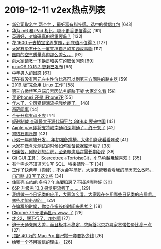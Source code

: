 # 2019-12-11 v2ex热点列表

+ [新公司取名字 两个字 ，最好富有科技感。选中的微信红包](https://www.v2ex.com/t/627885#reply643) [643]
+ [华为 m6 和 iPad 相比，哪个更香更值得买](https://www.v2ex.com/t/627825#reply161) [161]
+ [英语好，对编码真的很重要吗？](https://www.v2ex.com/t/627822#reply132) [132]
+ [花 1600 元去拍宝宝周岁照，到底值不值得？](https://www.v2ex.com/t/627896#reply127) [127]
+ [大家有没有什么一直支撑自己的东西或事物](https://www.v2ex.com/t/627963#reply117) [117]
+ [国内的空气质量真的那么差么。。](https://www.v2ex.com/t/627872#reply92) [92]
+ [向大家请教一下换房和买车的取舍问题](https://www.v2ex.com/t/627834#reply69) [69]
+ [macOS 10.15.2 更新已发布](https://www.v2ex.com/t/627826#reply65) [65]
+ [中年男人的困惑](https://www.v2ex.com/t/627900#reply63) [63]
+ [现在有没有百元左右性价比高可以刷第三方固件的路由器](https://www.v2ex.com/t/627860#reply59) [59]
+ [2019 版“完全用 Linux 工作”](https://www.v2ex.com/t/627912#reply58) [58]
+ [第三方微博客户端尺素因法务威胁下架 大家怎么看](https://www.v2ex.com/t/627964#reply56) [56]
+ [买 iPhone8 还是 iPhone7P](https://www.v2ex.com/t/627852#reply55) [55]
+ [年末了，公司紧跟潮流把我给裁了。](https://www.v2ex.com/t/628041#reply48) [48]
+ [奇葩同事](https://www.v2ex.com/t/628040#reply44) [44]
+ [今天开车有点不爽](https://www.v2ex.com/t/627837#reply44) [44]
+ [规避制裁 全球最大开源代码平台 GitHub 要来中国](https://www.v2ex.com/t/628072#reply43) [43]
+ [Apple pay 即将支持岭南通和深圳通了，终于来了](https://www.v2ex.com/t/627979#reply42) [42]
+ [肾结石俱乐部](https://www.v2ex.com/t/627999#reply42) [42]
+ [小弟一年前端开发， 年初准备跳槽，大佬们帮我看看咋改](https://www.v2ex.com/t/627846#reply41) [41]
+ [大家在做单元测试的时候如何准备数据库环境？](https://www.v2ex.com/t/628015#reply38) [38]
+ [很痛苦，刚规划想买房，至亲却患癌症需长期治疗](https://www.v2ex.com/t/628101#reply38) [38]
+ [Git GUI 工具： Sourcetree->TortoiseGit，小乌龟越用越喜欢！](https://www.v2ex.com/t/628054#reply35) [35]
+ [有个需求不知道怎么写 SQL，特来请教一下](https://www.v2ex.com/t/627876#reply34) [34]
+ [工作了快两年（搬砖），不太会写简历，大家能帮我看看我的简历怎么改吗，自己瞎 JB 写了这么些](https://www.v2ex.com/t/627880#reply34) [34]
+ [住蛋壳 自如的多吗？年底要租房了不知道哪种好](https://www.v2ex.com/t/627926#reply30) [30]
+ [6SP 升级完 13.3 感觉更流畅了………](https://www.v2ex.com/t/627835#reply29) [29]
+ [我想做一个日记类的应用，大家怎么看，大家现在在用哪些日记类的应用呢，哪些功能必须的。](https://www.v2ex.com/t/627933#reply29) [29]
+ [在编程的时候，你会花多长的时间来思考？](https://www.v2ex.com/t/627839#reply28) [28]
+ [Chrome 79 无法再显示 www 了](https://www.v2ex.com/t/627849#reply28) [28]
+ [才 22，腰不行了，咋办啊](https://www.v2ex.com/t/627975#reply27) [27]
+ [迫于天通苑网太差，而且极其不稳定，求解答北京办哪家宽带性价比高一点](https://www.v2ex.com/t/627824#reply27) [27]
+ [顶配 40 万的 Mac Pro 自己攒一套要多少钱](https://www.v2ex.com/t/627983#reply26) [26]
+ [给我一个不用微信的理由。](https://www.v2ex.com/t/628022#reply26) [26]
